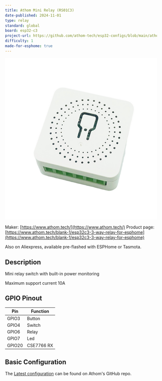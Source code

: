 ```yaml
---
title: Athom Mini Relay (RS01C3)
date-published: 2024-11-01
type: relay
standard: global
board: esp32-c3
project-url: https://github.com/athom-tech/esp32-configs/blob/main/athom-mini-relay-v2.yaml
difficulty: 1
made-for-esphome: true
---
```


![alt text](athom_RS01C3.webp "Athom Mini Relay - RS01C3-ESP")

Maker: [https://www.athom.tech/](https://www.athom.tech/)
Product page: [https://www.athom.tech/blank-1/esp32c3-3-way-relay-for-esphome](https://www.athom.tech/blank-1/esp32c3-3-way-relay-for-esphome)

Also on Aliexpress, available pre-flashed with ESPHome or Tasmota.

## Description

Mini relay switch with built-in power monitoring

Maximum support current 10A

## GPIO Pinout

| Pin    | Function   |
| ------ | ---------- |
| GPIO3  | Button     |
| GPIO4  | Switch     |
| GPIO6  | Relay      |
| GPIO7  | Led        |
| GPIO20 | CSE7766 RX |

## Basic Configuration

The [Latest configuration](https://github.com/athom-tech/esp32-configs/blob/main/athom-mini-relay-v2.yaml)
can be found on Athom's GitHub repo.

